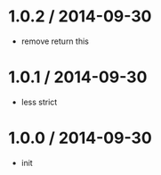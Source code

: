 
1.0.2 / 2014-09-30 
==================

  * remove return this

1.0.1 / 2014-09-30 
==================

  * less strict

1.0.0 / 2014-09-30 
==================

  * init
